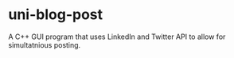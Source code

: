 # uni-blog-post
A C++ GUI program that uses LinkedIn and Twitter API to allow for simultatnious posting.
